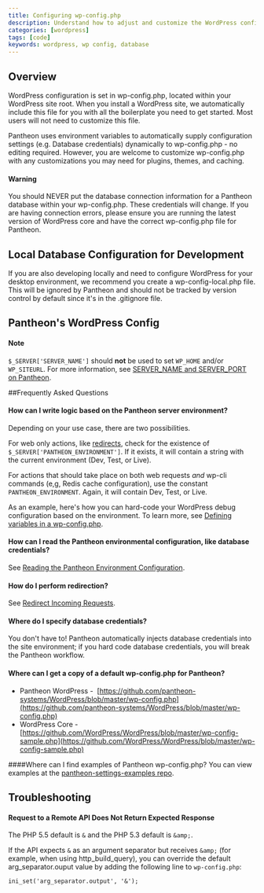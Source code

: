 ```yaml
---
title: Configuring wp-config.php
description: Understand how to adjust and customize the WordPress configuration file for your Pantheon WordPress site.
categories: [wordpress]
tags: [code]
keywords: wordpress, wp config, database
---
```

## Overview

WordPress configuration is set in wp-config.php, located within your WordPress site root. When you install a WordPress site, we automatically include this file for you with all the boilerplate you need to get started. Most users will not need to customize this file.

Pantheon uses environment variables to automatically supply configuration settings (e.g. Database credentials) dynamically to wp-config.php - no editing required. However, you are welcome to customize wp-config.php with any customizations you may need for plugins, themes, and caching.

<div class="alert alert-danger" role="alert"><h4>Warning</h4>
You should NEVER put the database connection information for a Pantheon database within your wp-config.php. These credentials will change. If you are having connection errors, please ensure you are running the latest version of WordPress core and have the correct wp-config.php file for Pantheon.</div>

## Local Database Configuration for Development

If you are also developing locally and need to configure WordPress for your desktop environment, we recommend you create a wp-config-local.php file. This will be ignored by Pantheon and should not be tracked by version control by default since it's in the .gitignore file.

## Pantheon's WordPress Config

<script src="//gist-it.appspot.com/https://github.com/pantheon-systems/wordpress/blob/master/wp-config.php?footer=minimal"></script>
<div class="alert alert-info" role="alert">
<h4>Note</h4>
<code>$_SERVER['SERVER_NAME']</code> should <strong>not</strong> be used to set <code>WP_HOME</code> and/or <code>WP_SITEURL</code>. For more information, see <a href="/docs/server_name-and-server_port/">SERVER_NAME and SERVER_PORT on Pantheon</a>.</div>  

##Frequently Asked Questions

#### How can I write logic based on the Pantheon server environment?

Depending on your use case, there are two possibilities.

For web only actions, like [redirects](/docs/redirects), check for the existence of `$_SERVER['PANTHEON_ENVIRONMENT']`. If it exists, it will contain a string with the current environment (Dev, Test, or Live).

<script src="//gist-it.appspot.com/https://github.com/pantheon-systems/pantheon-settings-examples/blob/master/%24_SERVER-environment?footer=minimal"></script>

For actions that should take place on both web requests _and_ wp-cli commands (e,g, Redis cache configuration), use the constant ​`PANTHEON_ENVIRONMENT`. Again, it will contain Dev, Test, or Live.

<script src="//gist-it.appspot.com/https://github.com/pantheon-systems/pantheon-settings-examples/blob/master/web-cli-environment?footer=minimal"></script>

As an example, here's how you can hard-code your WordPress debug configuration based on the environment. To learn more, see [Defining variables in a wp-config.php](http://codex.wordpress.org/Editing_wp-config.php).

<script src="//gist-it.appspot.com/https://github.com/pantheon-systems/pantheon-settings-examples/blob/master/wordpress/wp-debug-expanded.wp-config.php?footer=minimal"></script>
#### How can I read the Pantheon environmental configuration, like database credentials?

See [Reading the Pantheon Environment Configuration](/docs/read-environment-config/).

#### How do I perform redirection?

See [Redirect Incoming Requests](/docs/redirects).

#### Where do I specify database credentials?

You don't have to! Pantheon automatically injects database credentials into the site environment; if you hard code database credentials, you will break the Pantheon workflow.

#### Where can I get a copy of a default wp-config.php for Pantheon?

- Pantheon WordPress -  [https://github.com/pantheon-systems/WordPress/blob/master/wp-config.php](https://github.com/pantheon-systems/WordPress/blob/master/wp-config.php)
- WordPress Core -   [https://github.com/WordPress/WordPress/blob/master/wp-config-sample.php](https://github.com/WordPress/WordPress/blob/master/wp-config-sample.php)

####Where can I find examples of Pantheon wp-config.php?
You can view examples at the [pantheon-settings-examples repo](https://github.com/pantheon-systems/pantheon-settings-examples/tree/master/wordpress).

## Troubleshooting
#### Request to a Remote API Does Not Return Expected Response

The PHP 5.5 default is `&` and the PHP 5.3 default is `&amp;`.

If the API expects `&` as an argument separator but receives `&amp;` (for example, when using http_build_query), you can override the default arg_separator.ouput value by adding the following line to `wp-config.php`:

```ini_set('arg_separator.output', '&');```
